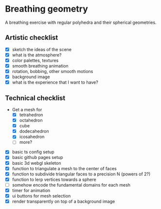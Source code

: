 # Breathing geometry

A breathing exercise with regular polyhedra and their spherical geometries.

## Artistic checklist

- [x] sketch the ideas of the scene
- [x] what is the atmosphere?
- [x] color palettes, textures
- [x] smooth breathing animation
- [x] rotation, bobbing, other smooth motions
- [x] background image
- [x] what is the experience that I want to have?

## Technical checklist

- Get a mesh for
    - [x] tetrahedron
    - [x] octahedron
    - [x] cube
    - [x] dodecahedron
    - [x] icosahedron
    - [ ] more?
- [x] basic ts config setup
- [x] basic github pages setup
- [x] basic 3d webgl skeleton
- [x] function to triangulate a mesh to the center of faces
- [x] function to subdivide triangular faces to a precision N (powers of 2?)
- [x] function to lerp vertices towards a sphere
- [ ] somehow encode the fundamental domains for each mesh
- [x] timer for animation
- [x] ui buttons for mesh selection
- [x] render transparently on top of a background image